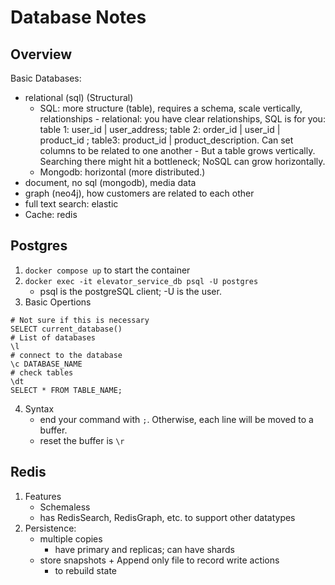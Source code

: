 # Database Notes

## Overview

Basic Databases:
- relational (sql) (Structural)
  - SQL: more structure (table), requires a schema, scale vertically, relationships
        - relational: you have clear relationships, SQL is for you: table 1: user_id | user_address; table 2: order_id | user_id | product_id ; table3: product_id | product_description. Can set columns to be related to one another
        - But a table grows vertically. Searching there might hit a bottleneck; NoSQL can grow horizontally.
  - Mongodb: horizontal (more distributed.)
- document, no sql (mongodb), media data
- graph (neo4j), how customers are related to each other
- full text search: elastic
- Cache: redis

## Postgres

1. `docker compose up` to start the container
2. `docker exec -it elevator_service_db psql -U postgres`
    - psql is the postgreSQL client; -U is the user.
3. Basic Opertions

```
# Not sure if this is necessary
SELECT current_database()
# List of databases
\l
# connect to the database
\c DATABASE_NAME
# check tables
\dt
SELECT * FROM TABLE_NAME;
```

4. Syntax
    - end your command with `;`. Otherwise, each line will be moved to a buffer.
    - reset the buffer is `\r`


## Redis

1. Features
    - Schemaless
    - has RedisSearch, RedisGraph, etc. to support other datatypes
2. Persistence:
    - multiple copies
        - have primary and replicas; can have shards
    - store snapshots + Append only file to record write actions
        - to rebuild state
